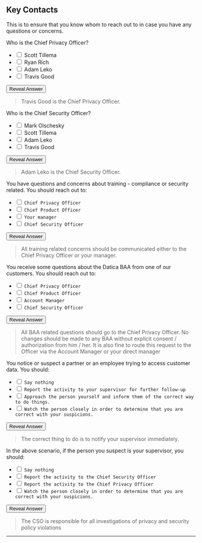 ## Key Contacts

This is to ensure that you know whom to reach out to in case you have any questions or concerns.

Who is the Chief Privacy Officer?

- <input type="checkbox"> Scott Tillema
- <input type="checkbox"> Ryan Rich
- <input type="checkbox"> Adam Leko
- <input type="checkbox"> Travis Good

<div class="reveal-answer">
	<button class="button">Reveal Answer</button>
	<blockquote><p>Travis Good is the Chief Privacy Officer.</p></blockquote>
</div>

Who is the Chief Security Officer?

- <input type="checkbox"> Mark Olschesky
- <input type="checkbox"> Scott Tillema
- <input type="checkbox"> Adam Leko
- <input type="checkbox"> Travis Good

<div class="reveal-answer">
	<button class="button">Reveal Answer</button>
	<blockquote><p>Adam Leko is the Chief Security Officer.</p></blockquote>
</div>

You have questions and concerns about training - compliance or security related. You should reach out to:

- <input type="checkbox"> `Chief Privacy Officer`
- <input type="checkbox"> `Chief Product Officer`
- <input type="checkbox"> `Your manager`
- <input type="checkbox"> `Chief Security Officer`

<div class="reveal-answer">
	<button class="button">Reveal Answer</button>
	<blockquote><p>All training related concerns should be communicated either to the Chief Privacy Officer or your manager.</p></blockquote>
</div>

You receive some questions about the Datica BAA from one of our customers. You should reach out to:

- <input type="checkbox"> `Chief Privacy Officer`
- <input type="checkbox"> `Chief Product Officer`
- <input type="checkbox"> `Account Manager`
- <input type="checkbox"> `Chief Security Officer`

<div class="reveal-answer">
	<button class="button">Reveal Answer</button>
	<blockquote><p>All BAA related questions should go to the Chief Privacy Officer. No changes should be made to any BAA without explicit consent / authorization from him / her. It is also fine to route this request to the Officer via the Account Manager or your direct manager</p></blockquote>
</div>

You notice or suspect a partner or an employee trying to access customer data. You should:

- <input type="checkbox"> `Say nothing`
- <input type="checkbox"> `Report the activity to your supervisor for further follow-up`
- <input type="checkbox"> `Approach the person yourself and inform them of the correct way to do things.`
- <input type="checkbox"> `Watch the person closely in order to determine that you are correct with your suspicions.`

<div class="reveal-answer">
	<button class="button">Reveal Answer</button>
	<blockquote><p>The correct thing to do is to notify your supervisor immediately.</p></blockquote>
</div>

In the above scenario, if the person you suspect is your supervisor, you should:

- <input type="checkbox"> `Say nothing`
- <input type="checkbox"> `Report the activity to the Chief Security Officer`
- <input type="checkbox"> `Report the activity to the Chief Privacy Officer`
- <input type="checkbox"> `Watch the person closely in order to determine that you are correct with your suspicions.`

<div class="reveal-answer">
	<button class="button">Reveal Answer</button>
	<blockquote><p>The CSO is responsible for all investigations of privacy and security policy violations</p></blockquote>
</div>

----
